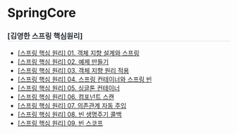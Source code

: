 # SpringCore

<div style="text-align: left;"> 
    <h3 style="border-bottom: 1px solid #d8dee4; color: #282d33;">[김영한 스프링 핵심원리] </h3> 
  <ul>
    <li><a href="https://baesaa0304.tistory.com/entry/%EC%8A%A4%ED%94%84%EB%A7%81-%ED%95%B5%EC%8B%AC-%EC%9B%90%EB%A6%AC-01-%EA%B0%9D%EC%B2%B4-%EC%A7%80%ED%96%A5-%EC%84%A4%EA%B3%84%EC%99%80-%EC%8A%A4%ED%94%84%EB%A7%81" target="_blank">
      [스프링 핵심 원리] 01. 객체 지향 설계와 스프링</a></li>
    <li><a href="https://baesaa0304.tistory.com/entry/%EC%8A%A4%ED%94%84%EB%A7%81-%ED%95%B5%EC%8B%AC-%EC%9B%90%EB%A6%AC-02-%EC%98%88%EC%A0%9C-%EB%A7%8C%EB%93%A4%EA%B8%B0" target="_blank">[스프링 핵심 원리] 02. 예제 만들기</a></li>
    <li><a href="https://baesaa0304.tistory.com/entry/%EC%8A%A4%ED%94%84%EB%A7%81-%ED%95%B5%EC%8B%AC-%EC%9B%90%EB%A6%AC-03-%EA%B0%9D%EC%B2%B4-%EC%A7%80%ED%96%A5-%EC%9B%90%EB%A6%AC-%EC%A0%81%EC%9A%A9" target="_blank">[스프링 핵심 원리] 03. 객체 지향 원리 적용</a></li>
    <li><a href="https://baesaa0304.tistory.com/entry/%EC%8A%A4%ED%94%84%EB%A7%81-%ED%95%B5%EC%8B%AC-%EC%9B%90%EB%A6%AC-04-%EC%8A%A4%ED%94%84%EB%A7%81-%EC%BB%A8%ED%85%8C%EC%9D%B4%EB%84%88%EC%99%80-%EC%8A%A4%ED%94%84%EB%A7%81-%EB%B9%88" target="_blank">[스프링 핵심 원리] 04. 스프링 컨테이너와 스프링 빈</a></li>
    <li><a href="https://baesaa0304.tistory.com/entry/%EC%8A%A4%ED%94%84%EB%A7%81-%ED%95%B5%EC%8B%AC-%EC%9B%90%EB%A6%AC-05-%EC%8B%B1%EA%B8%80%ED%86%A4-%EC%BB%A8%ED%85%8C%EC%9D%B4%EB%84%88" target="_blank">[스프링 핵심 원리] 05. 싱글톤 컨테이너</a></li>
    <li><a href="https://baesaa0304.tistory.com/entry/%EC%8A%A4%ED%94%84%EB%A7%81-%ED%95%B5%EC%8B%AC-%EC%9B%90%EB%A6%AC-06-%EC%BB%B4%ED%8F%AC%EB%84%8C%ED%8A%B8-%EC%8A%A4%EC%BA%94" target="_blank">[스프링 핵심 원리] 06. 컴포넌트 스캔</a></li>
    <li><a href="https://baesaa0304.tistory.com/entry/%ED%95%B5%EC%8B%AC%EC%9B%90%EB%A6%AC-07-%EC%9D%98%EC%A1%B4%EA%B4%80%EA%B3%84-%EC%9E%90%EB%8F%99-%EC%A3%BC%EC%9E%85" target="_blank">[스프링 핵심 원리] 07. 의존관계 자동 주입</a></li>
    <li><a href="https://baesaa0304.tistory.com/entry/08-%EB%B9%88-%EC%83%9D%EB%AA%85%EC%A3%BC%EA%B8%B0-%EC%BD%9C%EB%B0%B1" target="_blank">[스프링 핵심 원리] 08. 빈 생명주기 콜백</a></li>
    <li><a href="https://baesaa0304.tistory.com/entry/%EC%8A%A4%ED%94%84%EB%A7%81-%ED%95%B5%EC%8B%AC-%EC%9B%90%EB%A6%AC-09-%EB%B9%88-%EC%8A%A4%EC%BD%94%ED%94%84" target="_blank">[스프링 핵심 원리] 09. 빈 스코프</a></li>
</ul>

</div>
